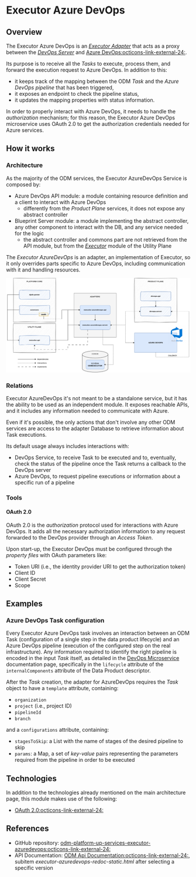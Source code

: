 # Executor Azure DevOps

## Overview

The Executor Azure DevOps is an [_Executor Adapter_](../index.md) that acts as a proxy between the [_DevOps Server_](../../../product-plane/devops.md) and <a href="https://azure.microsoft.com/en-us/products/devops/" target="_blank">Azure DevOps:octicons-link-external-24:</a>.

Its purpose is to receive all the _Tasks_ to execute, process them, and forward the execution request to Azure DevOps. In addition to this:

* it keeps track of the mapping between the ODM _Task_ and the _Azure DevOps pipeline_ that has been triggered,
* it exposes an endpoint to check the pipeline status,
* it updates the mapping properties with status information.

In order to properly interact with Azure DevOps, it needs to handle the _authorization_ mechanism; for this reason, the Executor Azure DevOps microservice uses OAuth 2.0 to get the authorization credentials needed for Azure services.


## How it works

### Architecture
As the majority of the ODM services, the Executor AzureDevOps Service is composed by:

* Azure DevOps API module: a module containing resource definition and a client to interact with Azure DevOps
    * differently from the _Product Plane_ services, it does not expose any abstract controller
* Blueprint Server module: a module implementing the abstract controller, any other component to interact with the DB, and any service needed for the logic
    * the abstract controller and commons part are not retrieved from the API module, but from the [_Executor_](../index.md) module of the Utility Plane

The _Executor AzureDevOps_ is an adapter, an implementation of Executor,
so it only overrides parts specific to Azure DevOps, including communication with it and handling resources.

![Executor-AzureDevOps-diagram](../../../../images/architecture/utility-plane/executor/adapters/executor_azuredevops_architecture.png)

### Relations
Executor AzureDevOps it's not meant to be a standalone service,
but it has the ability to be used as an independent module.
It exposes reachable APIs, and it includes any information needed to communicate with Azure.

Even if it's possible, the only actions that don't involve any other ODM services are access to the adapter Database 
to retrieve information about Task executions.

Its default usage always includes interactions with:
* DevOps Service, to receive Task to be executed and to, eventually, check the status of the pipeline once the Task returns a callback to the DevOps server
* Azure DevOps, to request pipeline executions or information about a specific run of a pipeline

### Tools

#### OAuth 2.0

OAuth 2.0 is the _authorization_ protocol used for interactions with Azure DevOps. It adds all the necessary authorization information to any request forwarded to the DevOps provider through an _Access Token_.

Upon start-up, the Executor DevOps must be configured through the _property files_ with OAuth parameters like:

* Token URI (i.e., the identity provider URI to get the authorization token)
* Client ID
* Client Secret
* Scope

## Examples

### Azure DevOps Task configuration

Every Executor Azure DevOps task involves an interaction between an ODM Task (configuration of a single step in the data product lifecycle) and an Azure DevOps pipeline (execution of the configured step on the real infrastructure).
Any information required to identify the right pipeline is encoded in the input _Task_ itself, as detailed in the [DevOps Microservice](../../../product-plane/devops.md) documentation page, specifically in the `lifecycle` attribute of the `internalComponents` attribute of the Data Product descriptor.

After the _Task_ creation, the adapter for AzureDevOps requires the _Task_ object to have a `template` attribute, containing:
  
* `organization`
* `project` (i.e., project ID)
* `pipelineId`
* `branch`

and a `configurations` attribute, containing:

* `stagesToSkip`: a List with the name of stages of the desired pipeline to skip
* `params`: a Map, a set of _key-value_ pairs representing the parameters required from the pipeline in order to be executed


## Technologies

In addition to the technologies already mentioned on the main architecture page, this module makes use of the following:

* <a href="https://oauth.net/2/" target="_blank">OAuth 2.0:octicons-link-external-24:</a>


## References

* GitHub repository: <a href="https://github.com/opendatamesh-initiative/odm-platform-up-services-executor-azuredevops" target="_blank">odm-platform-up-services-executor-azuredevops:octicons-link-external-24:</a>
* API Documentation: <a href="https://opendatamesh-initiative.github.io/odm-api-doc/doc.html" target="_blank">ODM Api Documentation:octicons-link-external-24:</a>, subitem _executor-azuredevops-redoc-static.html_ after selecting a specific version